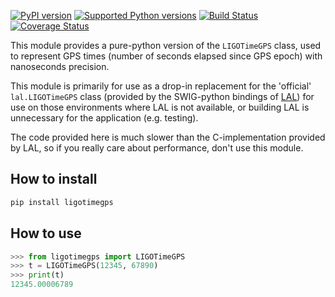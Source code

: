 [![PyPI version](https://badge.fury.io/py/ligotimegps.svg)](http://badge.fury.io/py/ligotimegps) 
[![Supported Python versions](https://img.shields.io/pypi/pyversions/ligotimegps.svg)](https://travis-ci.org/lscsoft/ligotimegps)
[![Build Status](https://travis-ci.org/lscsoft/ligotimegps.svg?branch=master)](https://travis-ci.org/lscsoft/ligotimegps)
[![Coverage Status](https://coveralls.io/repos/github/lscsoft/ligotimegps/badge.svg?branch=master)](https://coveralls.io/github/lscsoft/ligotimegps?branch=master)

This module provides a pure-python version of the `LIGOTimeGPS` class, used to represent GPS times (number of seconds elapsed since GPS epoch) with nanoseconds precision.

This module is primarily for use as a drop-in replacement for the 'official' `lal.LIGOTimeGPS` class (provided by the SWIG-python bindings of [LAL](//wiki.ligo.org/DASWG/LALSuite)) for use on those environments where LAL is not available, or building LAL is unnecessary for the application (e.g. testing).

The code provided here is much slower than the C-implementation provided by LAL, so if you really care about performance, don't use this module.

## How to install

```bash
pip install ligotimegps
```

## How to use

```python
>>> from ligotimegps import LIGOTimeGPS
>>> t = LIGOTimeGPS(12345, 67890)
>>> print(t)
12345.00006789
```
